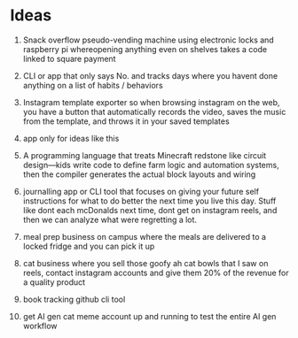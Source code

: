 # Ideas

1. Snack overflow pseudo-vending machine using electronic locks and raspberry pi whereopening anything even on shelves takes a code linked to square payment

2. CLI or app that only says No. and tracks days where you havent done anything on a list of habits / behaviors

3. Instagram template exporter so when browsing instagram on the web, you have a button that automatically records the video, saves the music from the template, and throws it in your saved templates

4. app only for ideas like this

5. A programming language that treats Minecraft redstone like circuit design—kids write code to define farm logic and automation systems, then the compiler generates the actual block layouts and wiring

6. journalling app or CLI tool that focuses on giving your future self instructions for what to do better the next time you live this day. Stuff like dont each mcDonalds next time, dont get on instagram reels, and then we can analyze what were regretting a lot. 


7. meal prep business on campus where the meals are delivered to a locked fridge and you can pick it up

8. cat business where you sell those goofy ah cat bowls that I saw on reels, contact instagram accounts and give them 20% of the revenue for a quality product

9. book tracking github cli tool

10. get AI gen cat meme account up and running to test the entire AI gen workflow

